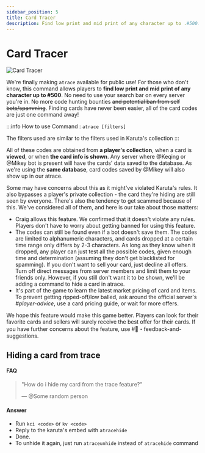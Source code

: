 ```yaml
---
sidebar_position: 5 
title: Card Tracer
description: Find low print and mid print of any character up to .#500.
---
```


# Card Tracer

![Card Tracer](https://cdn.discordapp.com/attachments/867945490786959382/977516813258719282/unknown.png)

We're finally making `atrace` available for public use! For those who don't know, this command allows players to **find low print and mid print of any character up to #500**. No need to use your search bar on every server you're in. No more code hunting bounties ~~and potential ban from self bots/spamming~~. Finding cards have never been easier, all of the card codes are just one command away!

:::info How to use
Command : ```atrace [filters]```

The filters used are similar to the filters used in Karuta's collection 
:::

All of these codes are obtained from **a player's collection**, when a card is **viewed**, or when **the card info is shown**. Any server where <span class="mention">@Keqing</span> or <span class="mention">@Mikey</span> bot is present will have the cards' data saved to the database. As we're using the **same database**, card codes saved by <span class="mention">@Mikey</span> will also show up in our atrace.

Some may have concerns about this as it might've violated Karuta's rules. It also bypasses a player's private collection - the card they're hiding are still seen by everyone. There's also the tendency to get scammed because of this. We've considered all of them, and here is our take about those matters:

- Craig allows this feature. We confirmed that it doesn't violate any rules. Players don't have to worry about getting banned for using this feature.
- The codes can still be found even if a bot doesn't save them. The codes are limited to alphanumeric characters, and cards dropped at a certain time range only differs by 2-3 characters. As long as they know when it dropped, any player can just test all the possible codes, given enough time and determination  (assuming they don't get blacklisted for spamming). If you don't want to sell your card, just decline all offers. Turn off direct messages from server members and limit them to your friends only. However, if you still don't want it to be shown, we'll be adding a command to hide a card in atrace.
- It's part of the game to learn the latest market pricing of card and items. To prevent getting ripped-off/low balled, ask around the official server's *#player-advice*, use a card pricing guide, or wait for more offers.

We hope this feature would make this game better. Players can look for their favorite cards and sellers will surely receive the best offer for their cards. If you have further concerns about the feature, use <span class="mention">#📩・feedback-and-suggestions</span>.

## Hiding a card from trace

#### FAQ

> "How do i hide my card from the trace feature?"
>
> — <span class="mention">@Some random person</span>

#### Answer

- Run `kci <code>` or `kv <code>`
- Reply to the karuta's embed with `atracehide`
- Done.
- To unhide it again, just run `atraceunhide` instead of `atracehide` command


